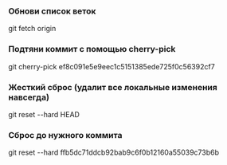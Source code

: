 ### Обнови список веток
git fetch origin

### Подтяни коммит с помощью cherry-pick
git cherry-pick ef8c091e5e9eec1c5151385ede725f0c56392cf7


### Жесткий сброс (удалит все локальные изменения навсегда)
git reset --hard HEAD

### Сброс до нужного коммита
git reset --hard ffb5dc71ddcb92bab9c6f0b12160a55039c73b6b
